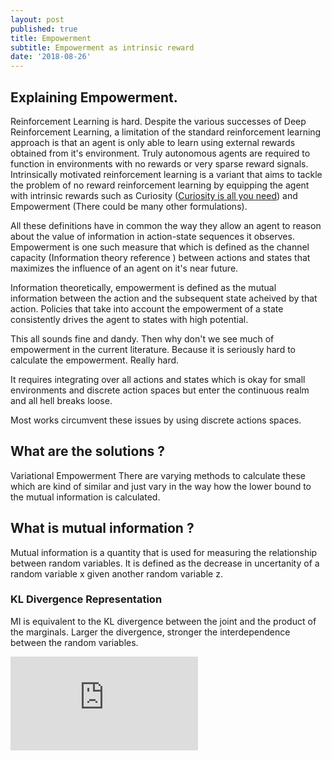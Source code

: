```yaml
---
layout: post
published: true
title: Empowerment
subtitle: Empowerment as intrinsic reward
date: '2018-08-26'
---
```

## Explaining Empowerment.

Reinforcement Learning is hard. Despite the various successes of Deep Reinforcement Learning, a limitation of the standard reinforcement learning approach is that an agent is only able to learn using external rewards obtained from it's environment. 
Truly autonomous agents are required to function in environments with no rewards or very sparse reward signals.
Intrinsically motivated reinforcement learning is a variant that aims to tackle the problem of no reward reinforcement learning by equipping the agent with intrinsic rewards such as Curiosity ([Curiosity is all you need](https://navneet-nmk.github.io/2018-08-10-first-post/)) and Empowerment (There could be many other formulations).

All these definitions have in common the way they allow an agent to reason about the value of information in action-state sequences it observes. 
Empowerment is one such measure that which is defined as the channel capacity (Information theory reference ) between actions and states that maximizes the influence of an agent on it's near future.

Information theoretically, empowerment is defined as the mutual information between the action and the subsequent state acheived by that action. Policies that take into account the empowerment of a state consistently drives the agent to states with high potential.

This all sounds fine and dandy. Then why don't we see much of empowerment in the current literature. Because it is seriously hard to calculate the empowerment. Really hard.

It requires integrating over all actions and states which is okay for small environments and discrete action spaces but enter the continuous realm and all hell breaks loose.

Most works circumvent these issues by using discrete actions spaces.

## What are the solutions ?
Variational Empowerment
There are varying methods to calculate these which are kind of similar and just vary in the way how the lower bound to the mutual information is calculated.

## What is mutual information ?
Mutual information is a quantity that is used for measuring the relationship between random variables. 
It is defined as the decrease in uncertanity of a random variable x given another random variable z.

### KL Divergence Representation
MI is equivalent to the KL divergence between the joint and the product of the marginals.
Larger the divergence, stronger the interdependence between the random variables.

![first equation](http://latex.codecogs.com/gif.latex?%5Cfrac%7Ba%7D%7Bb%7D)



